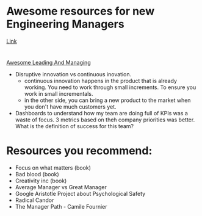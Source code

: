 # Awesome resources for new Engineering Managers

[Link](http://simpleleadership.libsyn.com/awesome-resources-for-new-engineering-managers-with-joe-goldberg)

#

[Awesome Leading And Managing](https://github.com/LappleApple/awesome-leading-and-managing)

- Disruptive innovation vs continuous inovation.
  - continuous innovation happens in the product that is already working. You need to work through small increments. To ensure you work in small incrementals.
  - in the other side, you can bring a new product to the market when you don't have much customers yet.
- Dashboards to understand how my team are doing full of KPIs was a waste of focus. 3 metrics based on theh company priorities was better. What is the definition of success for this team?

# Resources you recommend:

- Focus on what matters (book)
- Bad blood (book)
- Creativity inc (book)
- Average Manager vs Great Manager
- Google Aristotle Project about Psychological Safety
- Radical Candor
- The Manager Path - Camile Fournier

